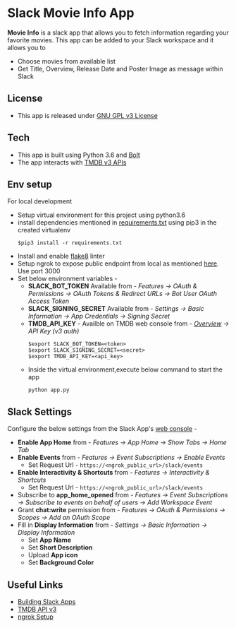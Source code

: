 # Slack Movie Info App

**Movie Info** is a slack app that allows you to fetch information regarding your favorite movies. This app can be added to your Slack workspace and it allows you to 
  - Choose movies from available list
  - Get Title, Overview, Release Date and Poster Image as message within Slack

## License
  - This app is released under [GNU GPL v3 License](./LICENSE)

## Tech
  - This app is built using Python 3.6 and [Bolt](https://slack.dev/bolt-python/concepts)
  - The app interacts with [TMDB v3 APIs](https://www.themoviedb.org/documentation/api)

## Env setup
  For local development
  - Setup virtual environment for this project using python3.6
  - install dependencies mentioned in [requirements.txt](./requirements.txt) using pip3 in the created virtualenv
    ```
    $pip3 install -r requirements.txt
    ```
  - Install and enable [flake8](https://pypi.org/project/flake8/) linter
  - Setup ngrok to expose public endpoint from local as mentioned [here]((https://api.slack.com/start/building/bolt-python#ngrok)). Use port 3000
  - Set below environment variables -
    - **SLACK_BOT_TOKEN** Available from - _Features &rarr; OAuth & Permissions &rarr; OAuth Tokens & Redirect URLs &rarr; Bot User OAuth Access Token_ 
    - **SLACK_SIGNING_SECRET** Available from - _Settings &rarr; Basic Information &rarr; App Credentials &rarr; Signing Secret_
    - **TMDB_API_KEY** - Availble on TMDB web console from - _[Overview](https://www.themoviedb.org/settings/api) &rarr; API Key (v3 auth)_
        ```
        $export SLACK_BOT_TOKEN=<token>
        $export SLACK_SIGNING_SECRET=<secret>
        $export TMDB_API_KEY=<api_key>
        ```
    - Inside the virtual environment,execute below command to start the app 
        ```
        python app.py
        ```

## Slack Settings
 Configure the below settings from the Slack App's [web console](https://api.slack.com/apps) -
  - **Enable App Home** from - _Features &rarr; App Home &rarr; Show Tabs &rarr; Home Tab_
  - **Enable Events** from - _Features &rarr; Event Subscriptions &rarr; Enable Events_
    - Set Request Url - `https://<ngrok_public_url>/slack/events`  
  - **Enable Interactivity & Shortcuts** from - _Features &rarr; Interactivity & Shortcuts_
    - Set Request Url - `https://<ngrok_public_url>/slack/events`
  - Subscribe to **app_home_opened** from - _Features &rarr; Event Subscriptions &rarr; Subscribe to events on behalf of users &rarr; Add Workspace Event_
  - Grant **chat:write** permission from - _Features &rarr; OAuth & Permissions
 &rarr; Scopes &rarr; Add an OAuth Scope_
  - Fill in **Display Information** from - _Settings &rarr; Basic Information &rarr; Display Information_
    - Set **App Name**
    - Set **Short Description**
    - Upload **App icon**
    - Set **Background Color**

## Useful Links
  - [Building Slack Apps](https://api.slack.com/start)
  - [TMDB API v3](https://developers.themoviedb.org/3/getting-started/introduction)
  - [ngrok Setup](https://dashboard.ngrok.com/get-started/setup)